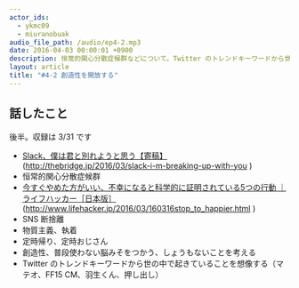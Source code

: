 ```yaml
---
actor_ids:
  - ykmc09
  - miuranobuak
audio_file_path: /audio/ep4-2.mp3
date: 2016-04-03 00:00:01 +0900
description: 恒常的関心分散症候群などについて。Twitter のトレンドキーワードから世の中で起きていることを想像してみました。
layout: article
title: "#4-2 創造性を開放する"
---
```


## 話したこと
後半。収録は 3/31 です

* [Slack、僕は君と別れようと思う【寄稿】](http://thebridge.jp/2016/03/slack-i-m-breaking-up-with-you) (http://thebridge.jp/2016/03/slack-i-m-breaking-up-with-you )
* 恒常的関心分散症候群
* [今すぐやめた方がいい、不幸になると科学的に証明されている5つの行動 ｜ ライフハッカー［日本版］](http://www.lifehacker.jp/2016/03/160316stop_to_happier.html) (http://www.lifehacker.jp/2016/03/160316stop_to_happier.html )
* SNS 断捨離
* 物質主義、執着
* 定時帰り、定時おじさん
* 創造性、普段使わない脳みそをつかう、しょうもないことを考える
* Twitter のトレンドキーワードから世の中で起きていることを想像する（マテオ、FF15 CM、羽生くん、押し出し）
